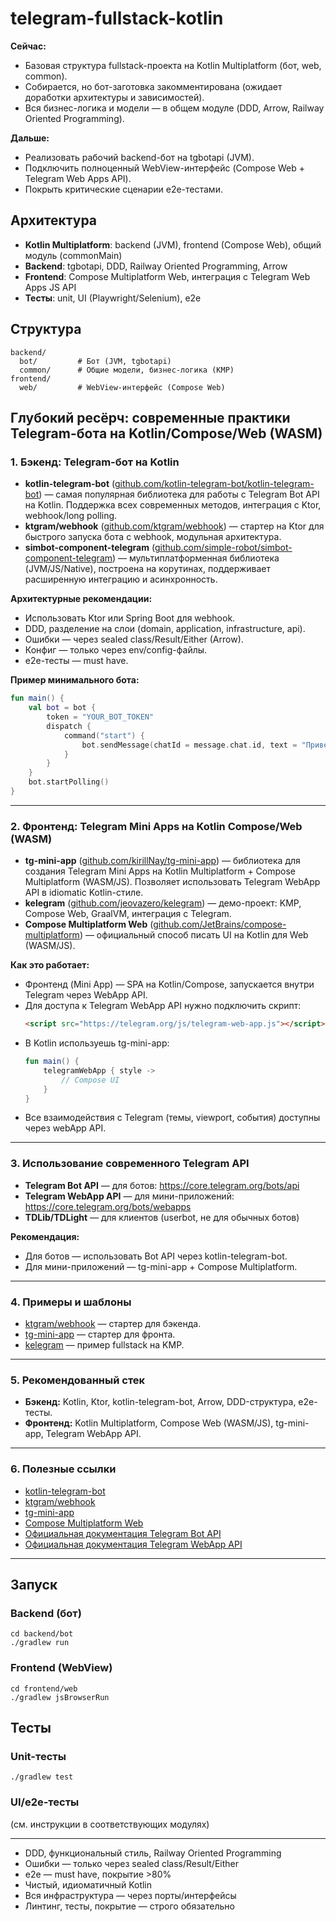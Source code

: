 # telegram-fullstack-kotlin

**Сейчас:**
- Базовая структура fullstack-проекта на Kotlin Multiplatform (бот, web, common).
- Собирается, но бот-заготовка закомментирована (ожидает доработки архитектуры и зависимостей).
- Вся бизнес-логика и модели — в общем модуле (DDD, Arrow, Railway Oriented Programming).

**Дальше:**
- Реализовать рабочий backend-бот на tgbotapi (JVM).
- Подключить полноценный WebView-интерфейс (Compose Web + Telegram Web Apps API).
- Покрыть критические сценарии e2e-тестами.

## Архитектура
- **Kotlin Multiplatform**: backend (JVM), frontend (Compose Web), общий модуль (commonMain)
- **Backend**: tgbotapi, DDD, Railway Oriented Programming, Arrow
- **Frontend**: Compose Multiplatform Web, интеграция с Telegram Web Apps JS API
- **Тесты**: unit, UI (Playwright/Selenium), e2e

## Структура
```
backend/
  bot/         # Бот (JVM, tgbotapi)
  common/      # Общие модели, бизнес-логика (KMP)
frontend/
  web/         # WebView-интерфейс (Compose Web)
```

## Глубокий ресёрч: современные практики Telegram-бота на Kotlin/Compose/Web (WASM)

### 1. Бэкенд: Telegram-бот на Kotlin
- **kotlin-telegram-bot** ([github.com/kotlin-telegram-bot/kotlin-telegram-bot](https://github.com/kotlin-telegram-bot/kotlin-telegram-bot)) — самая популярная библиотека для работы с Telegram Bot API на Kotlin. Поддержка всех современных методов, интеграция с Ktor, webhook/long polling.
- **ktgram/webhook** ([github.com/ktgram/webhook](https://github.com/ktgram/webhook)) — стартер на Ktor для быстрого запуска бота с webhook, модульная архитектура.
- **simbot-component-telegram** ([github.com/simple-robot/simbot-component-telegram](https://github.com/simple-robot/simbot-component-telegram)) — мультиплатформенная библиотека (JVM/JS/Native), построена на корутинах, поддерживает расширенную интеграцию и асинхронность.

**Архитектурные рекомендации:**
- Использовать Ktor или Spring Boot для webhook.
- DDD, разделение на слои (domain, application, infrastructure, api).
- Ошибки — через sealed class/Result/Either (Arrow).
- Конфиг — только через env/config-файлы.
- e2e-тесты — must have.

**Пример минимального бота:**
```kotlin
fun main() {
    val bot = bot {
        token = "YOUR_BOT_TOKEN"
        dispatch {
            command("start") {
                bot.sendMessage(chatId = message.chat.id, text = "Привет!")
            }
        }
    }
    bot.startPolling()
}
```

---

### 2. Фронтенд: Telegram Mini Apps на Kotlin Compose/Web (WASM)
- **tg-mini-app** ([github.com/kirillNay/tg-mini-app](https://github.com/kirillNay/tg-mini-app)) — библиотека для создания Telegram Mini Apps на Kotlin Multiplatform + Compose Multiplatform (WASM/JS). Позволяет использовать Telegram WebApp API в idiomatic Kotlin-стиле.
- **kelegram** ([github.com/jeovazero/kelegram](https://github.com/jeovazero/kelegram)) — демо-проект: KMP, Compose Web, GraalVM, интеграция с Telegram.
- **Compose Multiplatform Web** ([github.com/JetBrains/compose-multiplatform](https://github.com/JetBrains/compose-multiplatform)) — официальный способ писать UI на Kotlin для Web (WASM/JS).

**Как это работает:**
- Фронтенд (Mini App) — SPA на Kotlin/Compose, запускается внутри Telegram через WebApp API.
- Для доступа к Telegram WebApp API нужно подключить скрипт:
  ```html
  <script src="https://telegram.org/js/telegram-web-app.js"></script>
  ```
- В Kotlin используешь tg-mini-app:
  ```kotlin
  fun main() {
      telegramWebApp { style ->
          // Compose UI
      }
  }
  ```
- Все взаимодействия с Telegram (темы, viewport, события) доступны через webApp API.

---

### 3. Использование современного Telegram API
- **Telegram Bot API** — для ботов: https://core.telegram.org/bots/api
- **Telegram WebApp API** — для мини-приложений: https://core.telegram.org/bots/webapps
- **TDLib/TDLight** — для клиентов (userbot, не для обычных ботов)

**Рекомендация:**
- Для ботов — использовать Bot API через kotlin-telegram-bot.
- Для мини-приложений — tg-mini-app + Compose Multiplatform.

---

### 4. Примеры и шаблоны
- [ktgram/webhook](https://github.com/ktgram/webhook) — стартер для бэкенда.
- [tg-mini-app](https://github.com/kirillNay/tg-mini-app) — стартер для фронта.
- [kelegram](https://github.com/jeovazero/kelegram) — пример fullstack на KMP.

---

### 5. Рекомендованный стек
- **Бэкенд:** Kotlin, Ktor, kotlin-telegram-bot, Arrow, DDD-структура, e2e-тесты.
- **Фронтенд:** Kotlin Multiplatform, Compose Web (WASM/JS), tg-mini-app, Telegram WebApp API.

---

### 6. Полезные ссылки
- [kotlin-telegram-bot](https://github.com/kotlin-telegram-bot/kotlin-telegram-bot)
- [ktgram/webhook](https://github.com/ktgram/webhook)
- [tg-mini-app](https://github.com/kirillNay/tg-mini-app)
- [Compose Multiplatform Web](https://github.com/JetBrains/compose-multiplatform)
- [Официальная документация Telegram Bot API](https://core.telegram.org/bots/api)
- [Официальная документация Telegram WebApp API](https://core.telegram.org/bots/webapps)

---

## Запуск

### Backend (бот)
```
cd backend/bot
./gradlew run
```

### Frontend (WebView)
```
cd frontend/web
./gradlew jsBrowserRun
```

## Тесты

### Unit-тесты
```
./gradlew test
```

### UI/e2e-тесты
(см. инструкции в соответствующих модулях)

---

- DDD, функциональный стиль, Railway Oriented Programming
- Ошибки — только через sealed class/Result/Either
- e2e — must have, покрытие >80%
- Чистый, идиоматичный Kotlin
- Вся инфраструктура — через порты/интерфейсы
- Линтинг, тесты, покрытие — строго обязательно

